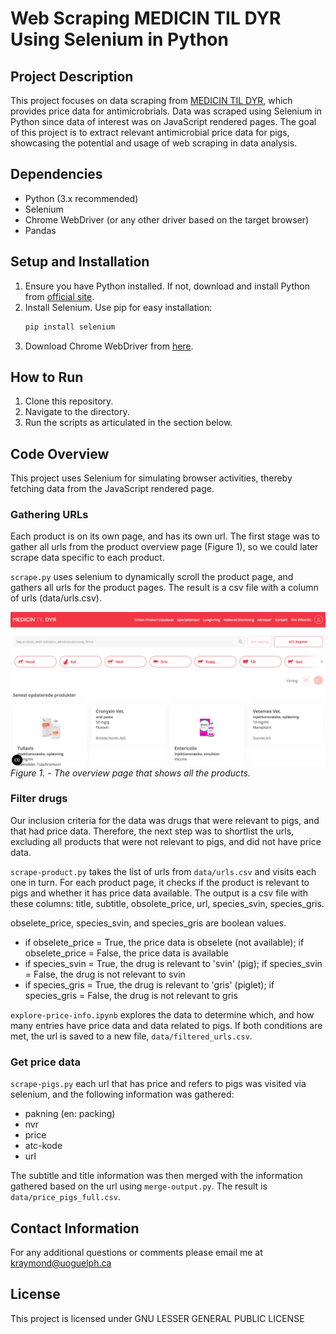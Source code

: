 # Web Scraping MEDICIN TIL DYR Using Selenium in Python

## Project Description
This project focuses on data scraping from [MEDICIN TIL DYR](https://medicintildyr.dk/), which provides price data for antimicrobrials. Data was scraped using Selenium in Python since data of interest was on JavaScript rendered pages. The goal of this project is to extract relevant antimicrobial price data for pigs, showcasing the potential and usage of web scraping in data analysis.

## Dependencies
* Python (3.x recommended)
* Selenium
* Chrome WebDriver (or any other driver based on the target browser)
* Pandas

## Setup and Installation
1. Ensure you have Python installed. If not, download and install Python from [official site](https://www.python.org/).
2. Install Selenium. Use pip for easy installation:
    ```bash
    pip install selenium
    ```
3. Download Chrome WebDriver from [here](https://sites.google.com/a/chromium.org/chromedriver/). 

## How to Run
1. Clone this repository.
2. Navigate to the directory.
3. Run the scripts as articulated in the section below.

## Code Overview
This project uses Selenium for simulating browser activities, thereby fetching data from the JavaScript rendered page.

### Gathering URLs 

Each product is on its own page, and has its own url. The first stage was to gather all urls from the product overview page (Figure 1), so we could later scrape data specific to each product. 

`scrape.py` uses selenium to dynamically scroll the product page, and gathers all urls for the product pages. The result is a csv file with a column of urls (data/urls.csv).

![product-page](product-overview.jpg)
*Figure 1. - The overview page that shows all the products.*


### Filter drugs 

Our inclusion criteria for the data was drugs that were relevant to pigs, and that had price data. Therefore, the next step was to shortlist the urls, excluding all products that were not relevant to pigs, and did not have price data.

`scrape-product.py` takes the list of urls from `data/urls.csv` and visits each one in turn. For each product page, it checks if the product is relevant to pigs and whether it has price data available. The output is a csv file with these columns: title, subtitle, obsolete_price, url, species_svin, species_gris. 

obselete_price, species_svin, and species_gris are boolean values. 
* if obselete_price = True, the price data is obselete (not available); if obselete_price = False, the price data is available
* if species_svin = True, the drug is relevant to 'svin' (pig); if species_svin = False, the drug is not relevant to svin
* if species_gris = True, the drug is relevant to 'gris' (piglet); if species_gris = False, the drug is not relevant to gris

`explore-price-info.ipynb` explores the data to determine which, and how many entries have price data and data related to pigs. If both conditions are met, the url is saved to a new file, `data/filtered_urls.csv`.

### Get price data 

`scrape-pigs.py` each url that has price and refers to pigs was visited via selenium, and the following information was gathered: 

* pakning (en: packing)  
* nvr 
* price 
* atc-kode
* url

The subtitle and title information was then merged with the information gathered based on the url using `merge-output.py`. The result is `data/price_pigs_full.csv`. 

## Contact Information

For any additional questions or comments please email me at kraymond@uoguelph.ca 

## License 

This project is licensed under GNU LESSER GENERAL PUBLIC LICENSE


